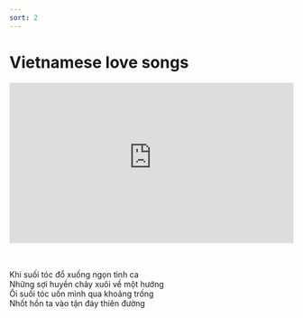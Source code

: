 ```yaml
---
sort: 2
---
```


# Vietnamese love songs

<div style="position:relative;padding-bottom:56.25%;">
<iframe src="https://www.youtube-nocookie.com/embed/videoseries?list=PLQpdLg156HYKatKdwmjDEKjWdJBWrqz8M"
        style="width:100%;height:100%;position:absolute;left:0px;top:0px;" frameborder="0"
        allow="accelerometer; autoplay; encrypted-media; gyroscope; picture-in-picture" allowfullscreen 
        sandbox="allow-forms allow-scripts allow-pointer-lock allow-same-origin allow-top-navigation" ></iframe> </div>  

\
\
Khi suối tóc đổ xuống ngọn tình ca \
Những sợi huyền chảy xuôi về một hướng \
Ôi suối tóc uốn mình qua khoảng trống \
Nhốt hồn ta vào tận đáy thiên đường 


